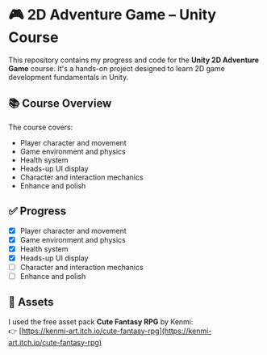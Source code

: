 # 🎮 2D Adventure Game – Unity Course

This repository contains my progress and code for the **Unity 2D Adventure Game** course. It's a hands-on project designed to learn 2D game development fundamentals in Unity.

## 📚 Course Overview

The course covers:

- Player character and movement  
- Game environment and physics  
- Health system  
- Heads-up UI display  
- Character and interaction mechanics  
- Enhance and polish

## ✅ Progress

- [x] Player character and movement  
- [x] Game environment and physics  
- [x] Health system  
- [X] Heads-up UI display  
- [ ] Character and interaction mechanics  
- [ ] Enhance and polish

## 🎨 Assets

I used the free asset pack **Cute Fantasy RPG** by Kenmi:  
👉 [https://kenmi-art.itch.io/cute-fantasy-rpg](https://kenmi-art.itch.io/cute-fantasy-rpg)
